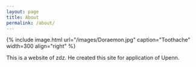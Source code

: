```yaml
---
layout: page
title: About
permalink: /about/
---
```


{% include image.html url="/images/Doraemon.jpg" caption="Toothache" width=300 align="right" %}

This is a website of zdz. He created this site for application of Upenn.

